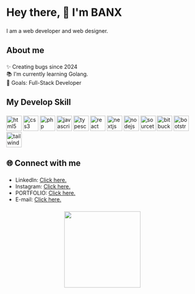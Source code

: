 <h1 align="left">Hey there, 👋 I'm BANX</h1>

###

<p align="left">I am a web developer and web designer.</p>

###

<h2 align="left">About me</h2>

###

<p align="left">✨ Creating bugs since 2024<br>📚 I'm currently learning Golang.<br>🎯 Goals: Full-Stack Developer</p>

###

<h2 align="left">My Develop Skill</h2>

###

<div align="left">
  <img src="https://cdn.jsdelivr.net/gh/devicons/devicon/icons/html5/html5-original.svg" width="40"  height="40" alt="html5 logo"  />
  <img src="https://cdn.jsdelivr.net/gh/devicons/devicon/icons/css3/css3-original.svg" width="40" height="40" alt="css3 logo"  />
  <img src="https://cdn.jsdelivr.net/gh/devicons/devicon/icons/php/php-original.svg" width="40"  height="40" alt="php logo"  />
  <img src="https://cdn.jsdelivr.net/gh/devicons/devicon/icons/javascript/javascript-original.svg" width="40"  height="40" alt="javascript logo"  />
  <img src="https://cdn.jsdelivr.net/gh/devicons/devicon/icons/typescript/typescript-original.svg" width="40"  height="40" alt="typescript logo"  />
  <img src="https://cdn.jsdelivr.net/gh/devicons/devicon/icons/react/react-original.svg" width="40"  height="40" alt="react logo"  />
  <img src="https://cdn.jsdelivr.net/gh/devicons/devicon/icons/nextjs/nextjs-original.svg" width="40"  height="40" alt="nextjs logo"  />
  <img src="https://cdn.jsdelivr.net/gh/devicons/devicon/icons/nodejs/nodejs-original.svg" width="40" height="40" alt="nodejs logo"  />
  <img src="https://cdn.jsdelivr.net/gh/devicons/devicon/icons/sourcetree/sourcetree-original.svg" width="40"  height="40" alt="sourcetree logo"  />
  <img src="https://cdn.jsdelivr.net/gh/devicons/devicon/icons/bitbucket/bitbucket-original.svg" width="40"  height="40" alt="bitbucket logo"  />
  <img src="https://cdn.jsdelivr.net/gh/devicons/devicon/icons/bootstrap/bootstrap-original.svg" width="40"  height="40" alt="bootstrap logo"  />
  <img src="https://cdn.jsdelivr.net/gh/devicons/devicon/icons/tailwindcss/tailwindcss-original-wordmark.svg" width="40"  height="40" alt="tailwindcss logo"  />
</div>

###

<h2 align="left">🌐 Connect with me</h2>

###

- LinkedIn: <a target="_blank" href="https://www.linkedin.com/in/ponpitak-s-73162527a/" target="_blank">Click here.</a>
- Instagram: <a href="https://www.instagram.com/bp.srm/" target="_blank">Click here.</a>
- PORTFOLIO: <a href="https://banxdev-portfolio.vercel.app/" target="_blank">Click here.</a>
- E-mail: <a href="mailto:bank.pptsrm@gmail.com" target="_blank">Click here.</a>

###

<div align="center">
  <img height="200" src="https://media.giphy.com/media/v1.Y2lkPTc5MGI3NjExZXUxemtvandhdTJxY3VucWd2YmgwZzIwbnc3bmo1eW04ajA1NGVteiZlcD12MV9pbnRlcm5hbF9naWZfYnlfaWQmY3Q9Zw/JqmupuTVZYaQX5s094/giphy.gif"  />
</div>

###
